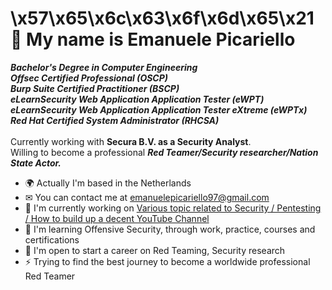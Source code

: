 \x57\x65\x6c\x63\x6f\x6d\x65\x21
<br />
 👋 My name is Emanuele Picariello
====================================
***Bachelor's Degree in Computer Engineering*** <br />
***Offsec Certified Professional (OSCP)*** <br/>
***Burp Suite Certified Practitioner (BSCP)*** <br />
***eLearnSecurity Web Application Application Tester (eWPT)*** <br />
***eLearnSecurity Web Application Application Tester eXtreme (eWPTx)*** <br />
***Red Hat Certified System Administrator (RHCSA)*** <br/> <br/>
Currently working with **Secura B.V. as a Security Analyst**. <br/>
Willing to become a professional ***Red Teamer/Security researcher/Nation State Actor.***

* 🌍 Actually I'm based in the Netherlands
* ✉  You can contact me at [emanuelepicariello97@gmail.com](mailto:emanuelepicariello97@gmail.com)
* 🚀  I'm currently working on [Various topic related to Security / Pentesting / How to build up a decent YouTube Channel](http://www.youtube.com/channel/UCx0vGbOo3fdwTK0YqcrVQVw)
* 🧠  I'm learning Offensive Security, through work, practice, courses and certifications
* 🤝  I'm open to start a career on Red Teaming, Security research
* ⚡  Trying to find the best journey to become a worldwide professional Red Teamer
